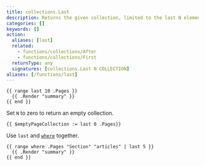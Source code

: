 ```yaml
---
title: collections.Last
description: Returns the given collection, limited to the last N elements.
categories: []
keywords: []
action:
  aliases: [last]
  related:
    - functions/collections/After
    - functions/collections/First
  returnType: any
  signatures: [collections.Last N COLLECTION]
aliases: [/functions/last]
---
```


```go-html-template
{{ range last 10 .Pages }}
  {{ .Render "summary" }}
{{ end }}
```

Set `N` to zero to return an empty collection.

```go-html-template
{{ $emptyPageCollection := last 0 .Pages}}
```

Use `last` and [`where`] together.

[`where`]: /functions/collections/where/

```go-html-template
{{ range where .Pages "Section" "articles" | last 5 }}
  {{ .Render "summary" }}
{{ end }}
```
